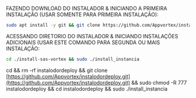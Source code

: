 FAZENDO DOWNLOAD DO INSTALADOR & INICIANDO A PRIMEIRA INSTALAÇÃO (USAR SOMENTE PARA PRIMEIRA INSTALAÇÃO):

```bash
sudo apt install -y git && git clone https://github.com/Appvortex/instalodordeploy.git && sudo chmod -R 777 install-sas-vortex && cd install-sas-vortex && sudo ./install_primaria
```

ACESSANDO DIRETORIO DO INSTALADOR & INICIANDO INSTALAÇÕES ADICIONAIS (USAR ESTE COMANDO PARA SEGUNDA OU MAIS INSTALAÇÃO:
```bash
cd ./install-sas-vortex && sudo ./install_instancia
```

cd && rm -rf instalodordeploy && git clone [https://github.com/Appvortex/instalodordeploy.git](https://github.com/Appvortex/instalodordeploy.git) && sudo chmod -R 777 instalodordeploy && cd instalodordeploy && sudo ./install_instancia
